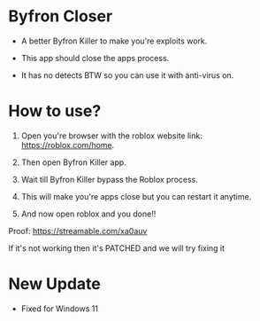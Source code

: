 # Byfron Closer

- A better Byfron Killer to make you're exploits work.

- This app should close the apps process.

- It has no detects BTW so you can use it with anti-virus on.

# How to use?

1. Open you're browser with the roblox website link: https://roblox.com/home.

2. Then open Byfron Killer app.

3. Wait till Byfron Killer bypass the Roblox process.

4. This will make you're apps close but you can restart it anytime.

5. And now open roblox and you done!!


Proof: https://streamable.com/xa0auv 

If it's not working then it's PATCHED and we will try fixing it

# New Update

- Fixed for Windows 11





